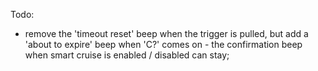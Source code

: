 Todo:
- remove the 'timeout reset' beep when the trigger is pulled, but add a 'about to expire' beep when 'C?' comes on - the confirmation beep when smart cruise is enabled / disabled can stay;
